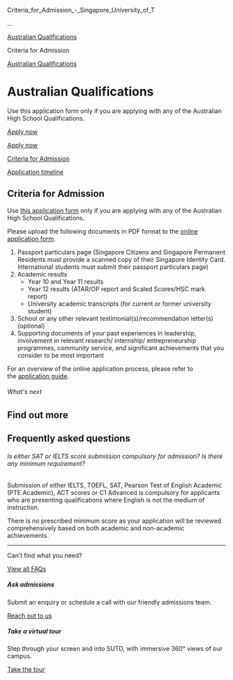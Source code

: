 Criteria_for_Admission_-_Singapore_University_of_T



…

 [Australian Qualifications](/admissions/undergraduate/australian-qualifications) 

Criteria for Admission

[Australian Qualifications](https://www.sutd.edu.sg/admissions/undergraduate/australian-qualifications)

Australian Qualifications
=========================

Use this application form only if you are applying with any of the Australian High School Qualifications.

[Apply now](https://admission.sutd.edu.sg/psp/CSADM1PRD/APPLICANT/HRMS/?cmd=login&languageCd=ENG&)




[Apply now](https://admission.sutd.edu.sg/psp/CSADM1PRD/APPLICANT/HRMS/?cmd=login&languageCd=ENG&)

[Criteria for Admission](/admissions/undergraduate/australian-qualifications/criteria-for-admission/#tabs)

[Application timeline](/admissions/undergraduate/australian-qualifications/application-timeline/#tabs)

Criteria for Admission
----------------------

Use [this application form](https://admission.sutd.edu.sg/psp/CSADM1PRD/APPLICANT/HRMS/?cmd=login&languageCd=ENG&) only if you are applying with any of the Australian High School Qualifications.

Please upload the following documents in PDF format to the [online application form](https://admission.sutd.edu.sg/psp/CSADM1PRD/APPLICANT/HRMS/?cmd=login&languageCd=ENG&).

1. Passport particulars page (Singapore Citizens and Singapore Permanent Residents must provide a scanned copy of their Singapore Identity Card. International students must submit their passport particulars page)
2. Academic results
   * Year 10 and Year 11 results
   * Year 12 results (ATAR/OP report and Scaled Scores/HSC mark report)
   * University academic transcripts (for current or former university student)
3. School or any other relevant testimonial(s)/recommendation letter(s) (optional)
4. Supporting documents of your past experiences in leadership, involvement in relevant research/ internship/ entrepreneurship programmes, community service, and significant achievements that you consider to be most important

For an overview of the online application process, please refer to the [application guide](/admissions/undergraduate/application-guide/).

###### What's next

Find out more
-------------

Frequently asked questions
--------------------------

###### Is either SAT or IELTS score submission compulsory for admission? Is there any minimum requirement?

Submission of either IELTS, TOEFL, SAT, Pearson Test of English Academic (PTE Academic), ACT scores or C1 Advanced is compulsory for applicants who are presenting qualifications where English is not the medium of instruction.

There is no prescribed minimum score as your application will be reviewed comprehensively based on both academic and non-academic achievements.

---

Can’t find what you need?

[View all FAQs](/admissions/undergraduate/faq/?faq-category=1655)

##### Ask admissions

Submit an enquiry or schedule a call with our friendly admissions team.

[Reach out to us](/admissions/undergraduate/ask-admissions/)

##### Take a virtual tour

Step through your screen and into SUTD, with immersive 360° views of our campus.

[Take the tour](https://virtualtour.sutd.edu.sg/)

